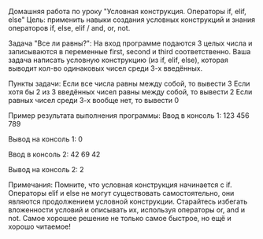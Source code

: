 Домашняя работа по уроку "Условная конструкция. Операторы if, elif, else"
Цель: применить навыки создания условных конструкций и знания операторов if, else, elif / and, or, not.

Задача "Все ли равны?":
На вход программе подаются 3 целых числа и записываются в переменные first, second и third соответственно.
Ваша задача написать условную конструкцию (из if, elif, else), которая выводит кол-во одинаковых чисел среди 3-х введённых.

Пункты задачи:
Если все числа равны между собой, то вывести 3
Если хотя бы 2 из 3 введённых чисел равны между собой, то вывести 2
Если равных чисел среди 3-х вообще нет, то вывести 0

Пример результата выполнения программы:
Ввод в консоль 1:
123
456
789

Вывод на консоль 1:
0

Ввод в консоль 2:
42
69
42

Вывод на консоль 2:
2

Примечания:
Помните, что условная конструкция начинается с if.
Операторы elif и else не могут существовать самостоятельно, они являются продолжением условной конструкции.
Старайтесь избегать вложенности условий и описывать их, используя операторы or, and и not.
Самое хорошее решение не только самое быстрое, но ещё и хорошо читаемое!
